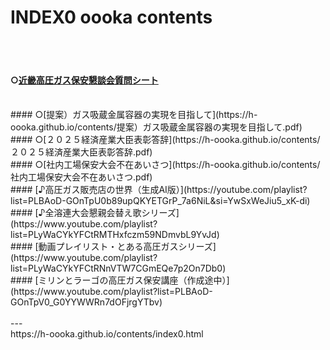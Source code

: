 # INDEX0 oooka contents
<BR><BR>
#### ○[近畿高圧ガス保安懇談会質問シート](https://h-oooka.github.io/contents/Question_KINKI_KONDANKAI.pdf)
<BR>
#### ○[提案）ガス吸蔵金属容器の実現を目指して](https://h-oooka.github.io/contents/提案）ガス吸蔵金属容器の実現を目指して.pdf)
<BR>
#### ○[２０２５経済産業大臣表彰答辞](https://h-oooka.github.io/contents/２０２５経済産業大臣表彰答辞.pdf)
<BR>
#### ○[社内工場保安大会不在あいさつ](https://h-oooka.github.io/contents/社内工場保安大会不在あいさつ.pdf)
<BR>
#### [♪高圧ガス販売店の世界（生成AI版）](https://youtube.com/playlist?list=PLBAoD-GOnTpU0b89upQKYETGrP_7a6NiL&si=YwSxWeJiu5_xK-di)
<BR>
#### [♪全溶連大会懇親会替え歌シリーズ](https://www.youtube.com/playlist?list=PLyWaCYkYFCtRMTHxfczm59NDmvbL9YvJd)
<BR>
#### [動画プレイリスト・とある高圧ガスシリーズ](https://www.youtube.com/playlist?list=PLyWaCYkYFCtRNnVTW7CGmEQe7p2On7Db0)
<BR>
#### [ミリンとラーゴの高圧ガス保安講座（作成途中）](https://www.youtube.com/playlist?list=PLBAoD-GOnTpV0_G0YYWWRn7dOFjrgYTbv)
<BR>
<BR>
---
<BR>
https://h-oooka.github.io/contents/index0.html

